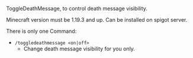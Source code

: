 ToggleDeathMessage, to control death message visibility.

Minecraft version must be 1.19.3 and up. Can be installed on spigot server.

There is only one Command:
* `/toggledeathmessage <on|off>`
  * Change death message visibility for you only.

